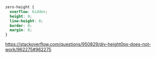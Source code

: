 ```css
zero-height {
  overflow: hidden;
  height: 0;
  line-height: 0;
  border: 0;
  margin: 0;
}
```

https://stackoverflow.com/questions/950829/div-height0px-does-not-work/962275#962275
